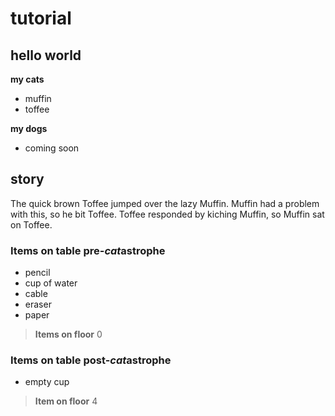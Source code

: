 # tutorial

## hello world
**my cats**
* muffin
* toffee

**my dogs**
* coming soon

## story
The quick brown Toffee jumped over the lazy Muffin. Muffin had a problem with this, so he bit Toffee. Toffee responded by kiching Muffin,
so Muffin sat on Toffee.

### Items on table pre-*cat*astrophe
* pencil
* cup of water
* cable
* eraser
* paper
> **Items on floor** 0

### Items on table post-*cat*astrophe
* empty cup
> **Item on floor** 4

